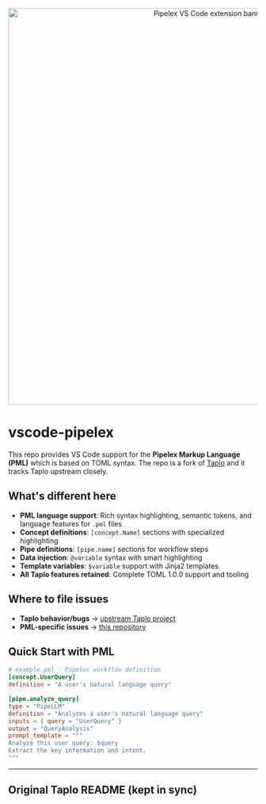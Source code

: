 <div align="center"><img src="https://d2cinlfp2qnig1.cloudfront.net/banners/pipelex_vs_code_extension_v1.png" alt="Pipelex VS Code extension banner" width="800" style="max-width: 100%; height: auto;"></div>

# vscode-pipelex

This repo provides VS Code support for the **Pipelex Markup Language (PML)** which is based on TOML syntax. The repo is a fork of [Taplo](https://github.com/tamasfe/taplo) and it tracks Taplo upstream closely.

## What's different here
- **PML language support**: Rich syntax highlighting, semantic tokens, and language features for `.pml` files
- **Concept definitions**: `[concept.Name]` sections with specialized highlighting  
- **Pipe definitions**: `[pipe.name]` sections for workflow steps
- **Data injection**: `@variable` syntax with smart highlighting
- **Template variables**: `$variable` support with Jinja2 templates
- **All Taplo features retained**: Complete TOML 1.0.0 support and tooling

## Where to file issues
- **Taplo behavior/bugs** → [upstream Taplo project](https://github.com/tamasfe/taplo)
- **PML-specific issues** → [this repository](https://github.com/Pipelex/vscode-pipelex/issues)

## Quick Start with PML
```toml
# example.pml - Pipelex workflow definition
[concept.UserQuery]
definition = "A user's natural language query"

[pipe.analyze_query]
type = "PipeLLM"
definition = "Analyzes a user's natural language query"
inputs = { query = "UserQuery" }
output = "QueryAnalysis"
prompt_template = """
Analyze this user query: $query
Extract the key information and intent.
"""
```

---

## Original Taplo README (kept in sync)
